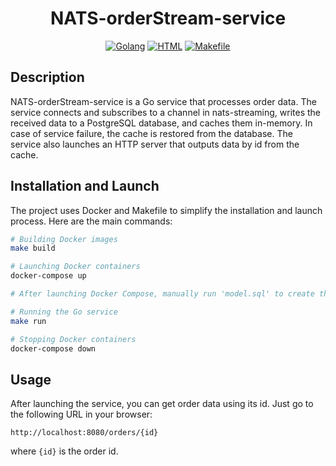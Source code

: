 <h1 align="center">NATS-orderStream-service</h1>

<p align="center">
  <a href="https://golang.org/"><img alt="Golang" src="https://badgen.net/badge/language/Golang/blue"></a>
  <a href="https://developer.mozilla.org/en-US/docs/Web/Guide/HTML/HTML5"><img alt="HTML" src="https://badgen.net/badge/language/HTML/red"></a>
  <a href="https://www.gnu.org/software/make/manual/make.html"><img alt="Makefile" src="https://badgen.net/badge/tool/Makefile/green"></a>
</p>

## Description
NATS-orderStream-service is a Go service that processes order data. The service connects and subscribes to a channel in nats-streaming, writes the received data to a PostgreSQL database, and caches them in-memory. In case of service failure, the cache is restored from the database. The service also launches an HTTP server that outputs data by id from the cache.

## Installation and Launch
The project uses Docker and Makefile to simplify the installation and launch process. Here are the main commands:

```bash
# Building Docker images
make build

# Launching Docker containers
docker-compose up

# After launching Docker Compose, manually run 'model.sql' to create the necessary tables

# Running the Go service
make run

# Stopping Docker containers
docker-compose down
```

## Usage
After launching the service, you can get order data using its id. Just go to the following URL in your browser:

```
http://localhost:8080/orders/{id}
```
where `{id}` is the order id.

